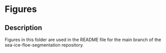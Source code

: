 # Figures

## Description

Figures in this folder are used in the README file for the main branch of the sea-ice-floe-segmentation repository.

